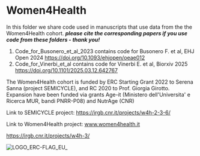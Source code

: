 # Women4Health

In this folder we share code used in manuscripts that use data from the the Women4Health cohort.
***please cite the corresponding papers if you use code from these folders - thank you!***

1. Code_for_Busonero_et_al_2023 contains code for Busonero F. et al, EHJ Open 2024 https://doi.org/10.1093/ehjopen/oeae012 
2. Code_for_Vinerbi_et_al contains code for Vinerbi E. et al, Biorxiv 2025 https://doi.org/10.1101/2025.03.12.642767 

The Women4Health cohort is funded by ERC Starting Grant 2022 to Serena Sanna (project SEMICYCLE), and RC 2020 to Prof. Giorgia Girotto. Expansion have been funded via grants Age-it  (Ministero dell'Universita' e Ricerca MUR, bandi PNRR-P08) and NutrAge (CNR)

Link to SEMICYCLE project:
https://irgb.cnr.it/projects/w4h-2-3-6/

Link to Women4Health project: 
www.women4health.it 

https://irgb.cnr.it/projects/w4h-3/




![LOGO_ERC-FLAG_EU_](https://github.com/Sanna-s-LAB/Women4Health/assets/115069122/2cc1a958-4c28-4198-bb14-14e3d4ee8148)
